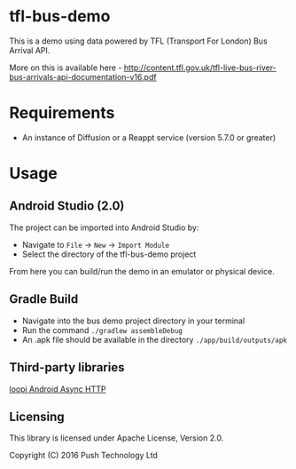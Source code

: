 # tfl-bus-demo
This is a demo using data powered by TFL (Transport For London) Bus Arrival API. 

More on this is available here - http://content.tfl.gov.uk/tfl-live-bus-river-bus-arrivals-api-documentation-v16.pdf

# Requirements
 - An instance of Diffusion or a Reappt service (version 5.7.0  or greater)


# Usage

Android Studio (2.0)
----------------
The project can be imported into Android Studio by:

 - Navigate to ```File``` -> ```New``` -> ```Import Module```
 - Select the directory of the tfl-bus-demo project
 
 From here you can build/run the demo in an emulator or physical device.
 
Gradle Build
----------------
 - Navigate into the bus demo project directory in your terminal
 - Run the command ```./gradlew assembleDebug```
 - An .apk file should be available in the directory ```./app/build/outputs/apk```

Third-party libraries
----------------
[loopj Android Async HTTP](https://github.com/loopj/android-async-http)

 
Licensing
----------------
This library is licensed under Apache License, Version 2.0.

Copyright (C) 2016 Push Technology Ltd
 

